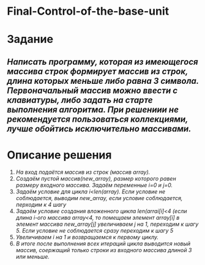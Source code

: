 # Final-Control-of-the-base-unit
# **Задание**
## *Написать программу, которая из имеющегося массива строк формирует массив из строк, длина которых меньше либо равна 3 символа. Первоначальный массив можно ввести с клавиатуры, либо задать на старте выполнения алгоритма. При решениии не рекомендуется пользоваться коллекциями, лучше обойтись исключительно массивами.*
# **Описание решения**
1. *На вход подаётся массив из строк (массив array).*
2. *Создаём пустой массив(new_array), размер которого равен размеру входного массива. Задаём переменные i=0 и j=0.*
3. *Задаём условие для цикла i<len(array). Eсли условие не соблюдается, выводим new_array, если условие соблюдается, перходим к 4 шагу*
4. *Задаём условие создания вложенного цикла len(arrai[i]<4 (если длина i-ого массива array<4, то помещаем элемент array[i] в элемент массива new_array[j] увеличиваем j на 1, переходим к шагу 5. Если условие не соблюдается сразу переходим к шагу 5* 
5. *Увеличиваем i на 1 и возвращаемся к первому циклу.*
6. *В итоге после выполнения всех итераций цикла выводится новый массив, соержащий только строки из входного массива длиной 3 или меньше.*
